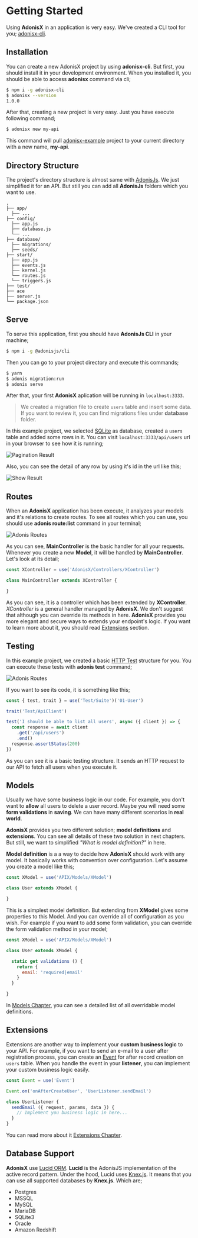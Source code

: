 # Getting Started

Using **AdonisX** in an application is very easy. We've created a CLI tool for you; [adonisx-cli](https://github.com/adonisx/adonisx-cli).

## Installation

You can create a new AdonisX project by using **adonisx-cli**. But first, you should install it in your development environment. When you installed it, you should be able to access **adonisx** command via cli;

```bash
$ npm i -g adonisx-cli
$ adonisx --version
1.0.0
```

After that, creating a new project is very easy. Just you have execute following command;

```bash
$ adonisx new my-api
```

This command will pull [adonisx-example](https://github.com/adonisx/adonisx-example) project to your current directory with a new name, **my-api**.

## Directory Structure

The project's directory structure is almost same with [AdonisJs](https://adonisjs.com/docs/4.1/folder-structure). We just simplified it for an API. But still you can add all **AdonisJs** folders which you want to use.

```
.
├── app/
  ├── ...
├── config/
  ├── app.js
  ├── database.js
  └── ...
├── database/
  ├── migrations/
  ├── seeds/
├── start/
  ├── app.js
  ├── events.js
  ├── kernel.js
  └── routes.js
  └── triggers.js
├── test/
├── ace
├── server.js
└── package.json
```

## Serve

To serve this application, first you should have **AdonisJs CLI** in your machine;

```bash
$ npm i -g @adonisjs/cli
```

Then you can go to your project directory and execute this commands;

```bash
$ yarn
$ adonis migration:run
$ adonis serve
```

After that, your first **AdonisX** aplication will be running in `localhost:3333`.

> We created a migration file to create `users` table and insert some data. If you want to review it, you can find migrations files under **database** folder.

In this example project, we selected [SQLite](https://www.sqlite.org/index.html) as database, created a `users` table and added some rows in it. You can visit `localhost:3333/api/users` url in your browser to see how it is running;

![Pagination Result](/images/01-paginate.jpg)

Also, you can see the detail of any row by using it's id in the url like this;

![Show Result](/images/02-show.jpg)

## Routes

When an **AdonisX** application has been execute, it analyzes your models and it's relations to create routes. To see all routes which you can use, you should use **adonis route:list** command in your terminal;

![Adonis Routes](/images/03-routes.jpg)

As you can see, **MainController** is the basic handler for all your requests. Whenever you create a new **Model**, it will be handled by **MainController**. Let's look at its detail;

```js
const XController = use('AdonisX/Controllers/XController')

class MainController extends XController {

}
```

As you can see, it is a controller which has been extended by **XController**. *XController* is a general handler managed by **AdonisX**. We don't suggest that although you can override its methods in here. **AdonisX** provides you more elegant and secure ways to extends your endpoint's logic. If you want to learn more about it, you should read [Extensions](/05-extensions) section.

## Testing

In this example project, we created a basic [HTTP Test](https://adonisjs.com/docs/4.1/api-tests) structure for you. You can execute these tests with **adonis test** command;

![Adonis Routes](/images/04-tests.jpg)

If you want to see its code, it is something like this;

```js
const { test, trait } = use('Test/Suite')('01-User')

trait('Test/ApiClient')

test('I should be able to list all users', async ({ client }) => {
  const response = await client
    .get('/api/users')
    .end()
  response.assertStatus(200)
})
```

As you can see it is a basic testing structure. It sends an HTTP request to our API to fetch all users when you execute it.

## Models

Usually we have some business logic in our code. For example, you don't want to **allow** all users to delete a user record. Maybe you will need some **form validations** in **saving**. We can have many different scenarios in **real world**.

**AdonisX** provides you two different solution; **model definitions** and **extensions**. You can see all details of these two solution in next chapters. But still, we want to simplified *"What is model definition?"* in here.

**Model definition** is a a way to decide how **AdonisX** should work with any model. It basically works with convention over configuration. Let's assume you create a model like this;

```js
const XModel = use('APIX/Models/XModel')

class User extends XModel {

}
```

This is a simplest model definition. But extending from **XModel** gives some properties to this Model. And you can override all of configuration as you wish. For example if you want to add some form validation, you can override the form validation method in your model;

```js
const XModel = use('APIX/Models/XModel')

class User extends XModel {

  static get validations () {
    return {
      email: 'required|email'
    }
  }

}
```

In [Models Chapter](/03-models), you can see a detailed list of all overridable model definitions.

## Extensions

Extensions are another way to implement your **custom business logic** to your API. For example, if you want to send an e-mail to a user after registration process, you can create an [Event](/05-extensions/#example) for after record creation on `users` table. When you handle the event in your **listener**, you can implement your custom business logic easily.

```js
const Event = use('Event')

Event.on('onAfterCreateUser', 'UserListener.sendEmail')
```

```js
class UserListener {
  sendEmail ({ request, params, data }) {
    // Implement you business logic in here...
  }
}
```

You can read more about it [Extensions Chapter](/05-extensions).


## Database Support

**AdonisX** use [Lucid ORM](https://adonisjs.com/docs/4.1/lucid). **Lucid** is the AdonisJS implementation of the active record pattern. Under the hood, Lucid uses [Knex.js](http://knexjs.org/). It means that you can use all supported databases by **Knex.js**. Which are;

- Postgres
- MSSQL
- MySQL
- MariaDB
- SQLite3
- Oracle
- Amazon Redshift